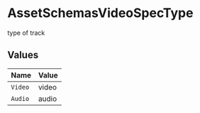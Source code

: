 # AssetSchemasVideoSpecType

type of track


## Values

| Name    | Value   |
| ------- | ------- |
| `Video` | video   |
| `Audio` | audio   |